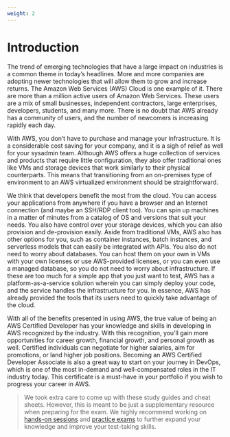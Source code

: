 ```yaml
---
weight: 2
---
```


# Introduction

The trend of emerging technologies that have a large impact on industries is a common theme in today’s headlines. More and more companies are adopting newer technologies that will allow them to grow and increase returns. The Amazon Web Services (AWS) Cloud is one example of it. There are more than a million active users of Amazon Web Services. These users are a mix of small businesses, independent contractors, large enterprises, developers, students, and many more. There is no doubt that AWS already has a community
of users, and the number of newcomers is increasing rapidly each day.

With AWS, you don’t have to purchase and manage your infrastructure. It is a considerable cost saving for your company, and it is a sigh of relief as well for your sysadmin team. Although AWS offers a huge collection of services and products that require little configuration, they also offer traditional ones like VMs and storage devices that work similarly to their physical counterparts. This means that transitioning from an on-premises type of environment to an AWS virtualized environment should be straightforward.

We think that developers benefit the most from the cloud. You can access your applications from anywhere if you have a browser and an Internet connection (and maybe an SSH/RDP client too). You can spin up machines in a matter of minutes from a catalog of OS and versions that suit your needs. You also have control over your storage devices, which you can also provision and de-provision easily. Aside from traditional VMs, AWS also has other options for you, such as container instances, batch instances, and serverless models that can easily be integrated with APIs. You also do not need to worry about databases. You can host them on your own in VMs with your own licenses or use AWS-provided licenses, or you can even use a managed database, so you do not need to worry about infrastructure. If these are too much for a simple app that you just want to test, AWS has a platform-as-a-service solution wherein you can simply deploy your code, and the service handles the infrastructure for you. In essence, AWS has already provided the tools that its users need to quickly take advantage of the cloud.

With all of the benefits presented in using AWS, the true value of being an AWS Certified Developer has your knowledge and skills in developing in AWS recognized by the industry. With this recognition, you’ll gain more opportunities for career growth, financial growth, and personal growth as well. Certified individuals can negotiate for higher salaries, aim for promotions, or land higher job positions. Becoming an AWS Certified Developer Associate is also a great way to start on your journey in DevOps, which is one of the most in-demand and well-compensated roles in the IT industry today. This certificate is a must-have in your portfolio if you wish to progress your career in AWS.

> We took extra care to come up with these study guides and cheat sheets. However, this is meant to be  just a supplementary resource when preparing for the exam. We highly recommend working on [hands-on sessions](https://portal.tutorialsdojo.com/product/aws-certified-developer-associate-video-course/) and [practice exams](https://portal.tutorialsdojo.com/courses/aws-certified-developer-associate-practice-exams/) to further expand your knowledge and improve your test-taking skills.

